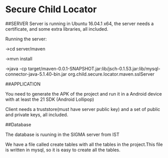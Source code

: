 # Secure Child Locator 

##SERVER
Server is running in Ubuntu 16.04.1 x64, the server needs a certificate, and some extra libraries, all included.

Running the server:

->cd server/maven

->mvn install

->java -cp target/maven-0.0.1-SNAPSHOT.jar:lib/jsch-0.1.53.jar:lib/mysql-connector-java-5.1.40-bin.jar org.child.secure.locator.maven.sslServer

##APPLICATION

You need to generate the APK of the project and run it in a Android device with at least the 21 SDK (Android Lollipop)

Client needs a truststore(must have server public key) and a set of public and private keys, all included.

##Database

The database is ruuning in the SIGMA server from IST

We have a file called create tables with all the tables in the project.This file is written in mysql, so it is easy to create all the tables.
